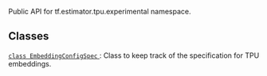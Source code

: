 Public API for tf.estimator.tpu.experimental namespace.

## Classes
[ `class EmbeddingConfigSpec` ](https://tensorflow.google.cn/api_docs/python/tf/compat/v1/estimator/tpu/experimental/EmbeddingConfigSpec): Class to keep track of the specification for TPU embeddings.

